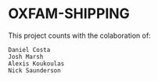 # OXFAM-SHIPPING

This project counts with the colaboration of:

    Daniel Costa
    Josh Marsh
    Alexis Koukoulas
    Nick Saunderson
